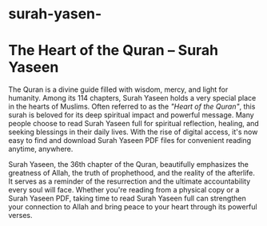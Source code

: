 # surah-yasen-
<!DOCTYPE html>
<html lang="en">
<head>
    <meta charset="UTF-8">
    <meta name="viewport" content="width=device-width, initial-scale=1.0">
    <title>The Heart of the Quran – Surah Yaseen</title>
</head>
<body>
    <h1>The Heart of the Quran – Surah Yaseen</h1>
    <p>The Quran is a divine guide filled with wisdom, mercy, and light for humanity. Among its 114 chapters, Surah Yaseen holds a very special place in the hearts of Muslims. Often referred to as the <em>"Heart of the Quran"</em>, this surah is beloved for its deep spiritual impact and powerful message. Many people choose to read Surah Yaseen full for spiritual reflection, healing, and seeking blessings in their daily lives. With the rise of digital access, it's now easy to find and download Surah Yaseen PDF files for convenient reading anytime, anywhere.</p>
    <p>Surah Yaseen, the 36th chapter of the Quran, beautifully emphasizes the greatness of Allah, the truth of prophethood, and the reality of the afterlife. It serves as a reminder of the resurrection and the ultimate accountability every soul will face. Whether you're reading from a physical copy or a Surah Yaseen PDF, taking time to read Surah Yaseen full can strengthen your connection to Allah and bring peace to your heart through its powerful verses.</p>
</body>
</html>

